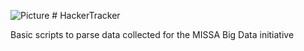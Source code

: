 ![Picture](https://s3-us-west-2.amazonaws.com/p4tches/github/photos/hammer-keyboard-small.png) # HackerTracker



Basic scripts to parse data collected for the MISSA Big Data initiative
